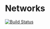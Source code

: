 # Networks

[![Build Status](https://travis-ci.org/sbromberger/Networks.jl.svg?branch=master)](https://travis-ci.org/sbromberger/Networks.jl)
